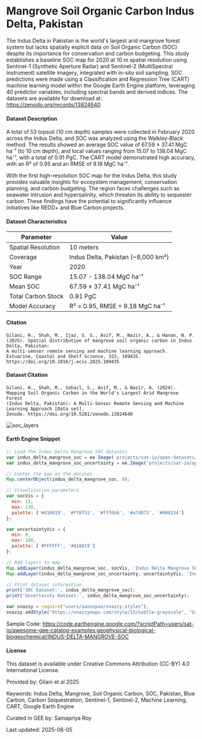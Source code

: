 # Mangrove Soil Organic Carbon Indus Delta, Pakistan

The Indus Delta in Pakistan is the world's largest arid mangrove forest system but lacks spatially explicit data on Soil Organic Carbon (SOC) despite its importance for conservation and carbon budgeting. This study establishes a baseline SOC map for 2020 at 10 m spatial resolution using Sentinel-1 (Synthetic Aperture Radar) and Sentinel-2 (MultiSpectral Instrument) satellite imagery, integrated with in-situ soil sampling. SOC predictions were made using a Classification and Regression Tree (CART) machine learning model within the Google Earth Engine platform, leveraging 40 predictor variables, including spectral bands and derived indices. The datasets are available for download at: https://zenodo.org/records/13824640

#### Dataset Description

A total of 53 topsoil (10 cm depth) samples were collected in February 2020 across the Indus Delta, and SOC was analyzed using the Walkley-Black method. The results showed an average SOC value of 67.59 ± 37.41 MgC ha⁻¹ (to 10 cm depth), and local values ranging from 15.07 to 138.04 MgC ha⁻¹, with a total of 0.91 PgC. The CART model demonstrated high accuracy, with an R² of 0.95 and an RMSE of 9.18 MgC ha⁻¹.

With the first high-resolution SOC map for the Indus Delta, this study provides valuable insights for ecosystem management, conservation planning, and carbon budgeting. The region faces challenges such as seawater intrusion and hypersalinity, which threaten its ability to sequester carbon. These findings have the potential to significantly influence initiatives like REDD+ and Blue Carbon projects.

#### Dataset Characteristics

<center>

| Parameter | Value |
|-----------|-------|
| Spatial Resolution | 10 meters |
| Coverage | Indus Delta, Pakistan (~8,000 km²) |
| Year | 2020 |
| SOC Range | 15.07 - 138.04 MgC ha⁻¹ |
| Mean SOC | 67.59 ± 37.41 MgC ha⁻¹ |
| Total Carbon Stock | 0.91 PgC |
| Model Accuracy | R² = 0.95, RMSE = 9.18 MgC ha⁻¹ |

</center>

#### Citation

```
Gilani, H., Shah, M., Ijaz, S. S., Asif, M., Nazir, A., & Hanan, N. P. (2025). Spatial distribution of mangrove soil organic carbon in Indus Delta, Pakistan:
A multi-sensor remote sensing and machine learning approach. Estuarine, Coastal and Shelf Science, 323, 109435.
https://doi.org/10.1016/j.ecss.2025.109435
```

#### Dataset Citation

```
Gilani, H., Shah, M., Sohail, S., Asif, M., & Nazir, A. (2024). Mapping Soil Organic Carbon in the World's Largest Arid Mangrove Forest
(Indus Delta, Pakistan): A Multi-Sensor Remote Sensing and Machine Learning Approach [Data set].
Zenodo. https://doi.org/10.5281/zenodo.13824640
```

![soc_layers](../images/indus_soc.gif)

#### Earth Engine Snippet

```javascript
// Load the Indus Delta Mangrove SOC datasets
var indus_delta_mangrove_soc = ee.Image('projects/sat-io/open-datasets/INDUS_DELTA_SOC/indusdelta_mangrove_soc2020');
var indus_delta_mangrove_soc_uncertainty = ee.Image('projects/sat-io/open-datasets/INDUS_DELTA_SOC/indusdelta_mangrove_soc_uncertainity2020');

// Center the map on the dataset
Map.centerObject(indus_delta_mangrove_soc, 8);

// Visualization parameters
var socVis = {
  min: 15,
  max: 138,
  palette: ['#d10019', '#ff8f51', '#fff6b6', '#a7d073', '#008134']
};

var uncertaintyVis = {
  min: 0,
  max: 100,
  palette: ['#FFFFFF', '#d10019']
};

// Add layers to map
Map.addLayer(indus_delta_mangrove_soc, socVis, 'Indus Delta Mangrove SOC (MgC ha⁻¹)');
Map.addLayer(indus_delta_mangrove_soc_uncertainty, uncertaintyVis, 'Indus Delta Mangrove SOC Uncertainty (%)', false);

// Print dataset information
print('SOC Dataset:', indus_delta_mangrove_soc);
print('Uncertainty Dataset:', indus_delta_mangrove_soc_uncertainty);

var snazzy = require("users/aazuspan/snazzy:styles");
snazzy.addStyle("https://snazzymaps.com/style/15/subtle-grayscale", "Greyscale");
```

Sample Code: https://code.earthengine.google.com/?scriptPath=users/sat-io/awesome-gee-catalog-examples:geophysical-biological-biogeochemical/INDUS-DELTA-MANGROVE-SOC

#### License

This dataset is available under Creative Commons Attribution (CC-BY) 4.0 International License.

Provided by: Gilani et al 2025

Keywords: Indus Delta, Mangrove, Soil Organic Carbon, SOC, Pakistan, Blue Carbon, Carbon Sequestration, Sentinel-1, Sentinel-2, Machine Learning, CART, Google Earth Engine

Curated in GEE by: Samapriya Roy

Last updated: 2025-08-05
